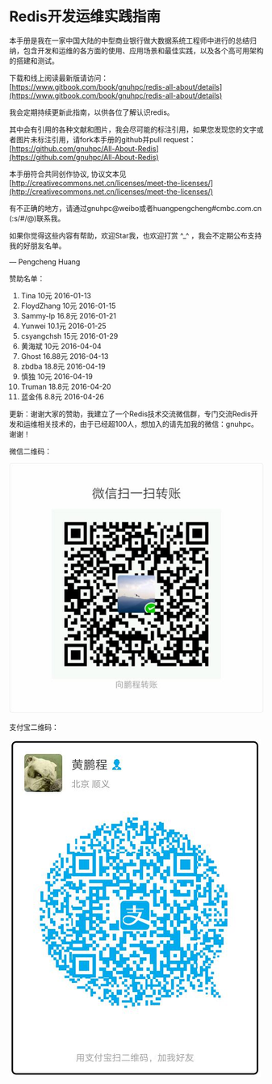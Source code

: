 # Redis开发运维实践指南

本手册是我在一家中国大陆的中型商业银行做大数据系统工程师中进行的总结归纳，包含开发和运维的各方面的使用、应用场景和最佳实践，以及各个高可用架构的搭建和测试。

下载和线上阅读最新版请访问：[https://www.gitbook.com/book/gnuhpc/redis-all-about/details](https://www.gitbook.com/book/gnuhpc/redis-all-about/details)

我会定期持续更新此指南，以供各位了解认识redis。

其中会有引用的各种文献和图片，我会尽可能的标注引用，如果您发现您的文字或者图片未标注引用，请fork本手册的github并pull request：
[https://github.com/gnuhpc/All-About-Redis](https://github.com/gnuhpc/All-About-Redis)

本手册符合共同创作协议, 协议文本见 [http://creativecommons.net.cn/licenses/meet-the-licenses/](http://creativecommons.net.cn/licenses/meet-the-licenses/)

有不正确的地方，请通过gnuhpc@weibo或者huangpengcheng#cmbc.com.cn (:s/#/@)联系我。

如果你觉得这些内容有帮助，欢迎Star我，也欢迎打赏 ^_^ ，我会不定期公布支持我的好朋友名单。


— Pengcheng Huang


赞助名单：

1. Tina 10元 2016-01-13
2. FloydZhang 10元 2016-01-15
3. Sammy-lp 16.8元 2016-01-21
4. Yunwei 10.1元 2016-01-25 
5. csyangchsh 15元 2016-01-29
6. 黄海斌 10元 2016-04-04 
7. Ghost 16.88元 2016-04-13
8. zbdba 18.8元 2016-04-19
9. 慎独 10元 2016-04-19
10. Truman 18.8元 2016-04-20
11. 蓝金伟 8.8元 2016-04-26

更新：谢谢大家的赞助，我建立了一个Redis技术交流微信群，专门交流Redis开发和运维相关技术的，由于已经超100人，想加入的请先加我的微信：gnuhpc。谢谢！

微信二维码：

![](images/weixin-qrcode.jpg)

支付宝二维码：

![](images/alipay-qrcode.jpg) 



